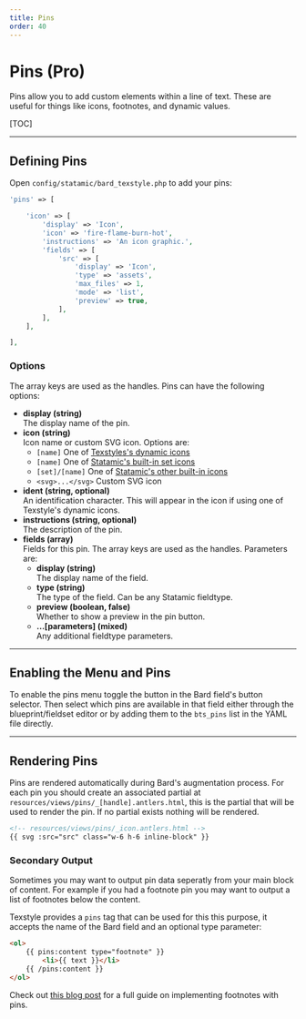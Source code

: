 ```yaml
---
title: Pins
order: 40
---
```


# Pins (Pro)

Pins allow you to add custom elements within a line of text. These are useful for things like icons, footnotes, and dynamic values.

[TOC]

---

## Defining Pins

Open `config/statamic/bard_texstyle.php` to add your pins:

```php
'pins' => [

    'icon' => [
        'display' => 'Icon',
        'icon' => 'fire-flame-burn-hot',
        'instructions' => 'An icon graphic.',
        'fields' => [
            'src' => [
                'display' => 'Icon',
                'type' => 'assets',
                'max_files' => 1,
                'mode' => 'list',
                'preview' => true,
            ],
        ],
    ],

],
```

### Options

The array keys are used as the handles. Pins can have the following options:

* **display (string)**  
  The display name of the pin.
* **icon (string)**  
  Icon name or custom SVG icon. Options are:
    * `[name]` One of [Texstyles's dynamic icons](dynamic-icons)
    * `[name]` One of [Statamic's built-in set icons](https://github.com/statamic/cms/tree/4.x/resources/svg/icons/plump)
    * `[set]/[name]` One of [Statamic's other built-in icons](https://github.com/statamic/cms/tree/4.x/resources/svg/icons)
    * `<svg>...</svg>` Custom SVG icon
* **ident (string, optional)**  
  An identification character. This will appear in the icon if using one of Texstyle's dynamic icons.
* **instructions (string, optional)**  
  The description of the pin.
* **fields (array)**  
  Fields for this pin. The array keys are used as the handles. Parameters are:
  * **display (string)**  
    The display name of the field.
  * **type (string)**  
    The type of the field. Can be any Statamic fieldtype.
  * **preview (boolean, false)**  
    Whether to show a preview in the pin button.
  * **...[parameters] (mixed)**  
    Any additional fieldtype parameters.

---

## Enabling the Menu and Pins

To enable the pins menu toggle the button in the Bard field's button selector. Then select which pins are available in that field either through the blueprint/fieldset editor or by adding them to the `bts_pins` list in the YAML file directly.

---

## Rendering Pins

Pins are rendered automatically during Bard's augmentation process. For each pin you should create an associated partial at `resources/views/pins/_[handle].antlers.html`, this is the partial that will be used to render the pin. If no partial exists nothing will be rendered.

```html
<!-- resources/views/pins/_icon.antlers.html -->
{{ svg :src="src" class="w-6 h-6 inline-block" }}
```

### Secondary Output

Sometimes you may want to output pin data seperatly from your main block of content. For example if you had a footnote pin you may want to output a list of footnotes below the content.

Texstyle provides a `pins` tag that can be used for this this purpose, it accepts the name of the Bard field and an optional type parameter:

```html
<ol>
    {{ pins:content type="footnote" }}
        <li>{{ text }}</li>
    {{ /pins:content }}
</ol>
```

Check out [this blog post](http://jacksleight.dev/posts/adding-footnotes-to-bard-with-texstyle-pins) for a full guide on implementing footnotes with pins.
